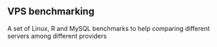 ## VPS benchmarking
A set of Linux, R and MySQL benchmarks to help comparing different servers among different providers

